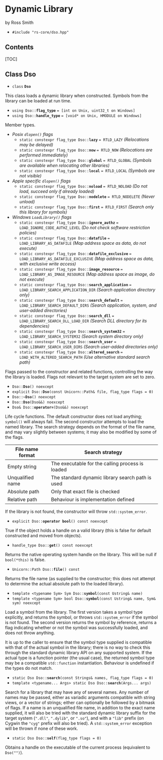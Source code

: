 # Dynamic Library #

by Ross Smith

* `#include "rs-core/dso.hpp"`

## Contents ##

[TOC]

## Class Dso ##

* `class` **`Dso`**

This class loads a dynamic library when constructed. Symbols from the library
can be loaded at run time.

* `using Dso::`**`flag_type`** `= [int on Unix, uint32_t on Windows]`
* `using Dso::`**`handle_type`** `= [void* on Unix, HMODULE on Windows]`

Member types.

* _Posix `dlopen()` flags_
    * `static constexpr flag_type Dso::`**`lazy`**                `= RTLD_LAZY`                            _(Relocations may be delayed)_
    * `static constexpr flag_type Dso::`**`now`**                 `= RTLD_NOW`                             _(Relocations are performed immediately)_
    * `static constexpr flag_type Dso::`**`global`**              `= RTLD_GLOBAL`                          _(Symbols are available when relocating other libraries)_
    * `static constexpr flag_type Dso::`**`local`**               `= RTLD_LOCAL`                           _(Symbols are not visible)_
* _Apple specific `dlopen()` flags_
    * `static constexpr flag_type Dso::`**`noload`**              `= RTLD_NOLOAD`                          _(Do not load, succeed only if already loaded)_
    * `static constexpr flag_type Dso::`**`nodelete`**            `= RTLD_NODELETE`                        _(Never unload)_
    * `static constexpr flag_type Dso::`**`first`**               `= RTLD_FIRST`                           _(Search only this library for symbols)_
* _Windows `LoadLibrary()` flags_
    * `static constexpr flag_type Dso::`**`ignore_authz`**        `= LOAD_IGNORE_CODE_AUTHZ_LEVEL`         _(Do not check software restriction policies)_
    * `static constexpr flag_type Dso::`**`datafile`**            `= LOAD_LIBRARY_AS_DATAFILE`             _(Map address space as data, do not execute)_
    * `static constexpr flag_type Dso::`**`datafile_exclusive`**  `= LOAD_LIBRARY_AS_DATAFILE_EXCLUSIVE`   _(Map address space as data, with exclusive write access)_
    * `static constexpr flag_type Dso::`**`image_resource`**      `= LOAD_LIBRARY_AS_IMAGE_RESOURCE`       _(Map address space as image, do not execute)_
    * `static constexpr flag_type Dso::`**`search_application`**  `= LOAD_LIBRARY_SEARCH_APPLICATION_DIR`  _(Search application directory only)_
    * `static constexpr flag_type Dso::`**`search_default`**      `= LOAD_LIBRARY_SEARCH_DEFAULT_DIRS`     _(Search application, system, and user-added directories)_
    * `static constexpr flag_type Dso::`**`search_dll`**          `= LOAD_LIBRARY_SEARCH_DLL_LOAD_DIR`     _(Search DLL directory for its dependencies)_
    * `static constexpr flag_type Dso::`**`search_system32`**     `= LOAD_LIBRARY_SEARCH_SYSTEM32`         _(Search system directory only)_
    * `static constexpr flag_type Dso::`**`search_user`**         `= LOAD_LIBRARY_SEARCH_USER_DIRS`        _(Search user-added directories only)_
    * `static constexpr flag_type Dso::`**`altered_search`**      `= LOAD_WITH_ALTERED_SEARCH_PATH`        _(Use alternative standard search path)_

Flags passed to the constructor and related functions, controlling the way the
library is loaded. Flags not relevant to the target system are set to zero.

* `Dso::`**`Dso`**`() noexcept`
* `explicit Dso::`**`Dso`**`(const Unicorn::Path& file, flag_type flags = 0)`
* `Dso::`**`~Dso`**`() noexcept`
* `Dso::`**`Dso`**`(Dso&&) noexcept`
* `Dso& Dso::`**`operator=`**`(Dso&&) noexcept`

Life cycle functions. The default constructor does not load anything;
`symbol()` will always fail. The second constructor attempts to load the named
library. The search strategy depends on the format of the file name, and may
vary slightly between systems; it may also be modified by some of the flags.

File name format  | Search strategy
----------------  | ---------------
Empty string      | The executable for the calling process is loaded
Unqualified name  | The standard dynamic library search path is used
Absolute path     | Only that exact file is checked
Relative path     | Behaviour is implementation defined

If the library is not found, the constructor will throw `std::system_error`.

* `explicit Dso::`**`operator bool`**`() const noexcept`

True if the object holds a handle on a valid library (this is false for
default constructed and moved from objects).

* `handle_type Dso::`**`get`**`() const noexcept`

Returns the native operating system handle on the library. This will be null
if `bool(*this)` is false.

* `Unicorn::Path Dso::`**`file`**`() const`

Returns the file name (as supplied to the constructor; this does not attempt
to determine the actual absolute path to the loaded library).

* `template <typename Sym> Sym Dso::`**`symbol`**`(const Ustring& name)`
* `template <typename Sym> bool Dso::`**`symbol`**`(const Ustring& name, Sym& sym) noexcept`

Load a symbol from the library. The first version takes a symbol type
explicitly, and returns the symbol, or throws `std::system_error` if the
symbol is not found. The second version returns the symbol by reference,
returns a flag indicating whether or not the symbol was successfully loaded,
and does not throw anything.

It is up to the caller to ensure that the symbol type supplied is compatible
with that of the actual symbol in the library; there is no way to check this
through the standard dynamic library API on any supported system. If the
actual type is a function pointer (the usual case), the returned symbol type
may be a compatible `std::function` instantiation. Behaviour is undefined if
the types do not match.

* `static Dso Dso::`**`search`**`(const Strings& names, flag_type flags = 0)`
* `template <typename... Args> static Dso Dso::`**`search`**`(Args... args)`

Search for a library that may have any of several names. Any number of names
may be passed, either as variadic arguments compatible with string views, or a
vector of strings; either can optionally be followed by a bitmask of flags. If
a name is an unqualified file name, in addition to the exact name supplied, it
will also be tried with the standard dynamic library suffix for the target
system (`".dll"`, `".dylib"`, or `".so"`), and with a `"lib"` prefix (on
Cygwin the `"cyg"` prefix will also be tried). A `std::system_error` exception
will be thrown if none of these work.

* `static Dso Dso::`**`self`**`(flag_type flags = 0)`

Obtains a handle on the executable of the current process (equivalent to
`Dso("")`).

